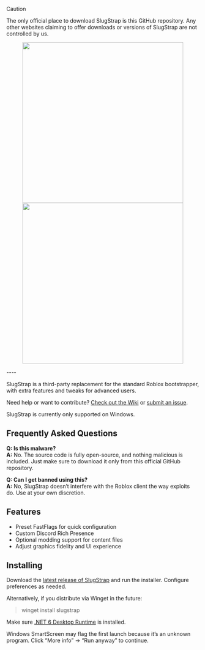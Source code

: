 > [!CAUTION]
> The only official place to download SlugStrap is this GitHub repository. Any other websites claiming to offer downloads or versions of SlugStrap are not controlled by us.

<p align="center">
    <img src="https://i.imgur.com/yDn9c0L.png" width="420">
    <img src="https://i.imgur.com/lfbj1ta.png" width="420">
</p>
----

SlugStrap is a third-party replacement for the standard Roblox bootstrapper, with extra features and tweaks for advanced users.

Need help or want to contribute? [Check out the Wiki](https://github.com/YOUR-USERNAME/SlugStrap/wiki) or [submit an issue](https://github.com/YOUR-USERNAME/SlugStrap/issues).

SlugStrap is currently only supported on Windows.

## Frequently Asked Questions

**Q: Is this malware?**  
**A:** No. The source code is fully open-source, and nothing malicious is included. Just make sure to download it only from this official GitHub repository.

**Q: Can I get banned using this?**  
**A:** No, SlugStrap doesn’t interfere with the Roblox client the way exploits do. Use at your own discretion.

## Features

- Preset FastFlags for quick configuration  
- Custom Discord Rich Presence  
- Optional modding support for content files  
- Adjust graphics fidelity and UI experience  

## Installing

Download the [latest release of SlugStrap](https://github.com/margolemE/SlugStrap/releases/latest) and run the installer. Configure preferences as needed.

Alternatively, if you distribute via Winget in the future:

> winget install slugstrap


Make sure [.NET 6 Desktop Runtime](https://aka.ms/dotnet-core-applaunch?missing_runtime=true&arch=x64&rid=win11-x64&apphost_version=6.0.16&gui=true) is installed.

Windows SmartScreen may flag the first launch because it’s an unknown program. Click “More info” → “Run anyway” to continue.
